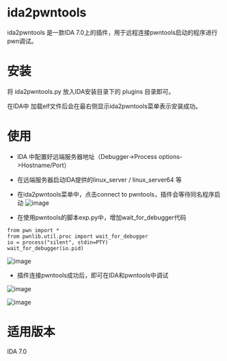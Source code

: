 # ida2pwntools
ida2pwntools 是一款IDA 7.0上的插件，用于远程连接pwntools启动的程序进行pwn调试。

# 安装

将 ida2pwntools.py 放入IDA安装目录下的 plugins 目录即可。

在IDA中 加载elf文件后会在最右侧显示ida2pwntools菜单表示安装成功。

# 使用
- IDA 中配置好远端服务器地址（Debugger->Process options->Hostname/Port）
- 在远端服务器启动IDA提供的linux_server / linux_server64 等
- 在ida2pwntools菜单中，点击connect to pwntools，插件会等待同名程序启动
![image](https://github.com/anic/ida2pwntools/blob/master/screenshot/2start_plugin.png?raw=true)

- 在使用pwntools的脚本exp.py中，增加wait_for_debugger代码
```
from pwn import *
from pwnlib.util.proc import wait_for_debugger
io = process("silent", stdin=PTY)
wait_for_debugger(io.pid)
```
![image](https://github.com/anic/ida2pwntools/blob/master/screenshot/1wait_for_debugger.png?raw=true)

- 插件连接pwntools成功后，即可在IDA和pwntools中调试

![image](https://github.com/anic/ida2pwntools/blob/master/screenshot/3attached_in_pwntools.png?raw=true)

![image](https://github.com/anic/ida2pwntools/blob/master/screenshot/4attached_in_ida.png?raw=true)
 
# 适用版本
IDA 7.0

